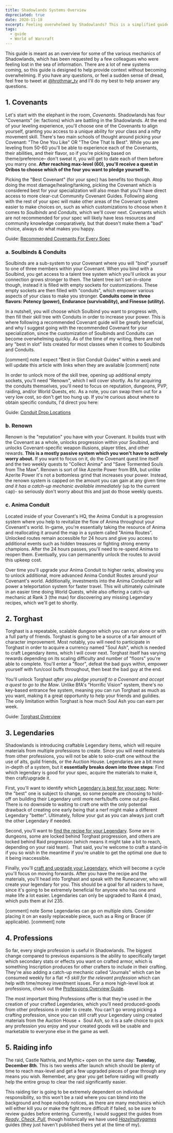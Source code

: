 ```yaml
---
title: Shadowlands Systems Overview
depreciated: true
date: 2020-11-18
excerpt: Feeling overwhelmed by Shadowlands? This is a simplified guide for anyone who needs a quick-overview of how the systems within Shadowlands will work. 
tags:
  - guide
  - World of Warcraft
---
```


This guide is meant as an overview for some of the various mechanics of Shadowlands, which has been requested by a few colleagues who were feeling lost in the sea of information. There are a lot of new systems coming, so this guide is designed to help provide context without becoming overwhelming. If you have any questions, or feel a sudden sense of dread, feel free to tweet at [@hrothmar_tv](https://twitter.com/hrothmar_tv) and I'll do my best to help answer any questions.

## 1. Covenants
Let's start with the elephant in the room, *Covenants*. Shadowlands has four "Covenants" (ie: factions) which are battling in the Shadowlands. At the end of your leveling experience, you'll choose one of the Covenants to align yourself, granting you access to a unique ability for your class and a nifty movement skill. There's two main schools of thought around picking your Covenant: "The One You Like" OR "The One That Is Best". While you are leveling from 50-60 you'll be able to experience each of the Covenants, their abilities, and their flavor, so if you're picking based on theme/preference– don't sweat it, you will get to date each of them before you marry one. **After reaching max-level (60), you'll receive a quest in Oribos to choose which of the four you want to pledge yourself to.**

Picking the "Best Covenant" (for your spec) has benefits too though. Atop doing the most damage/healing/tanking, picking the Covenant which is considered best for your specialization will also mean that you'll have direct access to more clear-cut Community Covenant Guides. Following along with the rest of your spec will make other areas of the Covenant system easier to make choices on, such as which customizations to choose when it comes to *Soulbinds* and *Conduits*, which we'll cover next. Covenants which are not recommended for your spec will likely have less resources and community knowledge comparatively, but that doesn't make them a "bad" choice, always do what makes you happy.

Guide: [Recommended Covenants For Every Spec](https://www.wowhead.com/guides/best-covenant-all-shadowlands-dps-tank-healer-classes-raids-mythic-plus#best-tank-covenant-chart)

### a. Soulbinds &amp; Conduits
Soulbinds are a sub-system to your Covenant where you will "bind" yourself to one of three members within your Covenant. When you bind with a Soulbind, you get access to a talent tree system which you'll unlock as your connection grows stronger to them. The talent tree isn't set-in-stone though, instead it is filled with empty sockets for customizations. These empty sockets are then filled with "conduits", which empower various aspects of your class to make you stronger. **Conduits come in three flavors: Potency (power), Endurance (survivability), and Finesse (utility).**

In a nutshell, you will choose which Soulbind you want to progress with, then fill their skill tree with Conduits in order to increase your power. This is where following a recommended Covenant guide will be greatly beneficial, and why I suggest going with the recommended Covenant for your specialization, since the customization of Soulbinds and Conduits can become overwhelming quickly. As of the time of my writing, there are not any "best in slot" lists created for most classes when it comes to Soulbinds and Conduits.

[comment] note
I expect "Best in Slot Conduit Guides" within a week and will update this article with links when they are available
[comment] note

In order to unlock more of the skill tree, opening up additional empty sockets, you'll need "Renown", which I will cover shortly. As for acquiring the conduits themselves, you'll need to focus on reputation, dungeons, PVP, raiding, and/or World Quests, etc. As a note, you can swap them out for a very low cost, so don't get too hung up. If you're curious about where to obtain specific conduits, I'd direct you here:

Guide: [Conduit Drop Locations](https://www.wowhead.com/guides/shadowlands-conduits-sources-drop-locations-ranks)

### b. Renown
Renown is the "reputation" you have with your Covenant. It builds trust with the Covenant as a whole, unlocks progression within your Soulbind, and unlocks Covenant-specific weapon illusions, player titles, and other rewards. **This is a mostly passive system which you won't have to actively worry about.** If you want to focus on it, do the Covenant quest line itself and the two weekly quests to "Collect Anima" and "Save Tormented Souls from The Maw". Renown is sort of like Azerite Power from BfA, but unlike Azerite Power it's not a bottomless grind that increases your power. Instead, the renown system is capped on the amount you can gain at any given time *and* *it has a catch-up mechanic available immediately* (up to the current cap)- so seriously don't worry about this and just do those weekly quests.

### c. Anima Conduit
Located inside of your Covenant's HQ, the Anima Conduit is a progression system where you help to revitalize the flow of Anima throughout your Covenant's world. In-game, you're essentially taking the resource of Anima and reallocating it around the map in a system called "Anima Routes". Unlocked routes remain accessible for 24 hours and give you access to additional events such as hidden treasures or fighting strong enemy champions. After the 24 hours passes, you'll need to re-spend Anima to reopen them. Eventually, you can permanently unlock the routes to avoid this upkeep cost.

Over time you'll upgrade your Anima Conduit to higher ranks, allowing you to unlock additional, more advanced Anima Conduit Routes around your Covenant's world. Additionally, investments into the Anima Conductor will power a teleportation system for faster travel. This will ultimately culminate in an easier time doing World Quests, while also offering a catch-up mechanic at Rank 3 (the max) for discovering any missing Legendary recipes, which we'll get to shortly.

## 2. Torghast
Torghast is a repeatable, scalable dungeon which you can run alone or with a full party of friends. Torghast is going to be a source of a fair amount of character improvement. Most notably, you will need to participate in Torghast in order to acquire a currency named "Soul Ash", which is needed to craft Legendary items, which I will cover next. Torghast itself has varying rewards depending on its scaling difficulty and number of "floors" you're able to complete. You'll enter a "floor", defeat the bad guys within, empower yourself with fun/cool buffs throughout, then beat the bad guy at the end.

You'll unlock Torghast *after you pledge yourself to a Covenant and accept a quest to go to the Maw*. Unlike BfA's "Horrific Vision" system, there's no key-based entrance fee system, meaning you can run Torghast as much as you want, making it a great opportunity to help your friends and guildies. The only limitation within Torghast is how much Soul Ash you can earn per week.

Guide: [Torghast Overview](https://www.wowhead.com/guides/torghast-tower-of-the-damned-overview)

## 3. Legendaries
Shadowlands is introducing craftable Legendary items, which will require materials from multiple professions to create. Since you will need materials from other professions, you will not be able to solo-craft one without the use of alts, guild friends, or the Auction House. Legendaries are a bit more in-depth of a system, but it **essentially breaks down into three steps**: Find which legendary is good for your spec, acquire the materials to make it, then craft/upgrade it.

First, you'll want to identify which [Legendary is best for your spec](https://www.wowhead.com/news=319002/best-legendaries-for-all-classes-in-raid-and-mythic-shadowlands-legendary-guide-). Note: the "best" one is subject to change, so some people are choosing to hold-off on building their Legendary until more nerfs/buffs come out pre-Raid. There is no downside to waiting to craft one with the only potential drawback of creating one early being that a nerf might make a different Legendary "better". Ultimately, follow your gut as you can always just craft the other Legendary if needed.

Second, you'll want to [find the recipe for your Legendary](https://www.wowhead.com/news=319002/best-legendaries-for-all-classes-in-raid-and-mythic-shadowlands-legendary-guide-). Some are in dungeons, some are locked behind Torghast progression, and others are locked behind Raid progression (which means it might take a bit to reach, depending on your raid team).  That said, you're welcome to craft a stand-in if you so wish in the meantime if you're unable to get the optimal one due to it being inaccessible.

Finally, you'll [craft and upgrade your Legendary](https://www.wowhead.com/guides/shadowlands-legendary-gear-crafting-upgrading), which will become a cycle you'll focus on moving forwards. After you have the recipe and the materials, you'll head into Torghast and speak with the Runecarver, who will create your legendary for you. This should be a goal for all raiders to have, since it's going to be extremely beneficial for anyone who has one and make life a lot easier. Legendaries can only be upgraded to Rank 4 (max), which puts them at ilvl 235.

[comment] note
Some Legendaries can go on multiple slots. Consider placing it on an easily replaceable piece, such as a Ring or Bracer (if applicable).
[comment] note

## 4. Professions
So far, every single profession is useful in Shadowlands. The biggest change compared to previous expansions is the ability to specifically target which secondary stats or effects you want on crafted armor, which is something Inscription produces for other crafters to include in their crafting. They're also adding a catch-up mechanic called "Journals" which can be consumed weekly for a flat *+5 skill for the relevant profession* which can help with time/money investment issues. For a more high-level look at professions, check out the [Professions Overview Guide](https://www.wowhead.com/guides/wow-shadowlands-profession-updates).

The most important thing Professions offer is that they're used in the creation of your crafted Legendaries, which you'll need produced-goods from other professions in order to create. You can't go wrong picking a crafting profession, since you can still craft your Legendary using created materials from the Auction House +  Soul Ash, so it is a safe choice to pick any profession you enjoy and your created goods will be usable and marketable to everyone else in the game as well.

## 5. Raiding info
The raid, Castle Nathria, and Mythic+ open on the same day: **Tuesday, December 8th**. This is two weeks after launch which should be plenty of time to reach max-level and get a few upgraded pieces of gear through any means you wish. Remember, any gear you get before raiding will greatly help the entire group to clear the raid significantly easier.

This raiding tier is going to be extremely dependent on individual responsibility, so this won't be a raid where you can blend into the background and hope nobody notices, as there are many mechanics which will either kill you or make the fight more difficult if failed, so be sure to review guides before entering. Currently, I would suggest the guides from *[Ready, Check, Pull](https://www.youtube.com/watch?v=o48DcaBkTnI&amp;list=PLhx6nABtx9XNZkX1SgK2pOR8U6LN2Hoz8)*, though historically we have used *[Hazelnuttygames](https://www.youtube.com/c/Hazelnuttygames/playlists)* guides (they just haven't published theirs yet at the time of my).